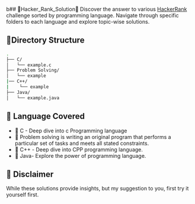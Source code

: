 b## 🚀Hacker_Rank_Solution🚀
Discover the answer to various [HackerRank](https://www.hackerrank.com/) challenge sorted by programming language. Navigate through specific folders to each language and explore topic-wise solutions.
## 📁Directory Structure
```bash
.
├── C/
│   └── example.c
├── Problem Solving/
│   └── example
|── C++/
|    └── example
├── Java/
│   └── example.java
```

## 📌 Language Covered

- 📜 C - Deep dive into c Programming language 
- 🧮 Problem solving is writing an original program that performs a particular set of tasks and meets all stated constraints.
- 📑 C++ - Deep dive into CPP programming language.
- 📜 Java- Explore the power of programming language.

## 🙋 Disclaimer
While these solutions provide insights, but my suggestion to you, first try it yourself first.